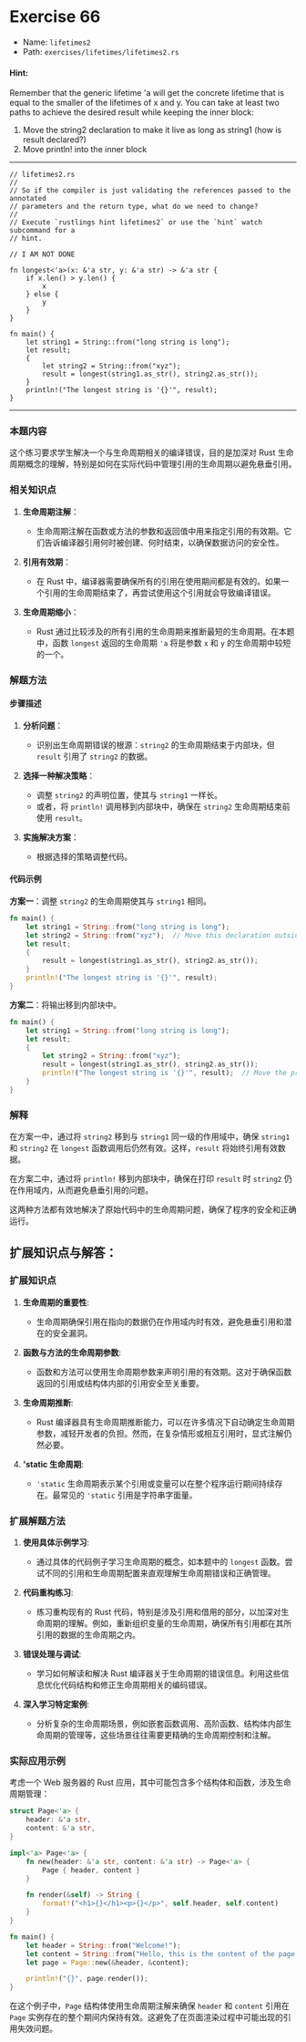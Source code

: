 # Exercise 66

- Name: ```lifetimes2```
- Path: ```exercises/lifetimes/lifetimes2.rs```
#### Hint: 

Remember that the generic lifetime 'a will get the concrete lifetime that is equal to the smaller of the lifetimes of x and y.
You can take at least two paths to achieve the desired result while keeping the inner block:

1. Move the string2 declaration to make it live as long as string1 (how is result declared?)
2. Move println! into the inner block


---



```rust,editable
// lifetimes2.rs
//
// So if the compiler is just validating the references passed to the annotated
// parameters and the return type, what do we need to change?
//
// Execute `rustlings hint lifetimes2` or use the `hint` watch subcommand for a
// hint.

// I AM NOT DONE

fn longest<'a>(x: &'a str, y: &'a str) -> &'a str {
    if x.len() > y.len() {
        x
    } else {
        y
    }
}

fn main() {
    let string1 = String::from("long string is long");
    let result;
    {
        let string2 = String::from("xyz");
        result = longest(string1.as_str(), string2.as_str());
    }
    println!("The longest string is '{}'", result);
}

```

---

### 本题内容

这个练习要求学生解决一个与生命周期相关的编译错误，目的是加深对 Rust 生命周期概念的理解，特别是如何在实际代码中管理引用的生命周期以避免悬垂引用。

### 相关知识点

1. **生命周期注解**：
   - 生命周期注解在函数或方法的参数和返回值中用来指定引用的有效期。它们告诉编译器引用何时被创建、何时结束，以确保数据访问的安全性。

2. **引用有效期**：
   - 在 Rust 中，编译器需要确保所有的引用在使用期间都是有效的。如果一个引用的生命周期结束了，再尝试使用这个引用就会导致编译错误。

3. **生命周期缩小**：
   - Rust 通过比较涉及的所有引用的生命周期来推断最短的生命周期。在本题中，函数 `longest` 返回的生命周期 `'a` 将是参数 `x` 和 `y` 的生命周期中较短的一个。

### 解题方法

#### 步骤描述

1. **分析问题**：
   - 识别出生命周期错误的根源：`string2` 的生命周期结束于内部块，但 `result` 引用了 `string2` 的数据。

2. **选择一种解决策略**：
   - 调整 `string2` 的声明位置，使其与 `string1` 一样长。
   - 或者，将 `println!` 调用移到内部块中，确保在 `string2` 生命周期结束前使用 `result`。

3. **实施解决方案**：
   - 根据选择的策略调整代码。

#### 代码示例

**方案一**：调整 `string2` 的生命周期使其与 `string1` 相同。

```rust
fn main() {
    let string1 = String::from("long string is long");
    let string2 = String::from("xyz");  // Move this declaration outside the inner block
    let result;
    {
        result = longest(string1.as_str(), string2.as_str());
    }
    println!("The longest string is '{}'", result);
}
```

**方案二**：将输出移到内部块中。

```rust
fn main() {
    let string1 = String::from("long string is long");
    let result;
    {
        let string2 = String::from("xyz");
        result = longest(string1.as_str(), string2.as_str());
        println!("The longest string is '{}'", result);  // Move the println! into the inner block
    }
}
```

### 解释

在方案一中，通过将 `string2` 移到与 `string1` 同一级的作用域中，确保 `string1` 和 `string2` 在 `longest` 函数调用后仍然有效。这样，`result` 将始终引用有效数据。

在方案二中，通过将 `println!` 移到内部块中，确保在打印 `result` 时 `string2` 仍在作用域内，从而避免悬垂引用的问题。

这两种方法都有效地解决了原始代码中的生命周期问题，确保了程序的安全和正确运行。

## 扩展知识点与解答：

### 扩展知识点

1. **生命周期的重要性**:
   - 生命周期确保引用在指向的数据仍在作用域内时有效，避免悬垂引用和潜在的安全漏洞。

2. **函数与方法的生命周期参数**:
   - 函数和方法可以使用生命周期参数来声明引用的有效期。这对于确保函数返回的引用或结构体内部的引用安全至关重要。

3. **生命周期推断**:
   - Rust 编译器具有生命周期推断能力，可以在许多情况下自动确定生命周期参数，减轻开发者的负担。然而，在复杂情形或相互引用时，显式注解仍然必要。

4. **'static 生命周期**:
   - `'static` 生命周期表示某个引用或变量可以在整个程序运行期间持续存在。最常见的 `'static` 引用是字符串字面量。

### 扩展解题方法

1. **使用具体示例学习**:
   - 通过具体的代码例子学习生命周期的概念，如本题中的 `longest` 函数。尝试不同的引用和生命周期配置来直观理解生命周期错误和正确管理。

2. **代码重构练习**:
   - 练习重构现有的 Rust 代码，特别是涉及引用和借用的部分，以加深对生命周期的理解。例如，重新组织变量的生命周期，确保所有引用都在其所引用的数据的生命周期之内。

3. **错误处理与调试**:
   - 学习如何解读和解决 Rust 编译器关于生命周期的错误信息。利用这些信息优化代码结构和修正生命周期相关的编码错误。

4. **深入学习特定案例**:
   - 分析复杂的生命周期场景，例如嵌套函数调用、高阶函数、结构体内部生命周期的管理等，这些场景往往需要更精确的生命周期控制和注解。

### 实际应用示例

考虑一个 Web 服务器的 Rust 应用，其中可能包含多个结构体和函数，涉及生命周期管理：

```rust
struct Page<'a> {
    header: &'a str,
    content: &'a str,
}

impl<'a> Page<'a> {
    fn new(header: &'a str, content: &'a str) -> Page<'a> {
        Page { header, content }
    }

    fn render(&self) -> String {
        format!("<h1>{}</h1><p>{}</p>", self.header, self.content)
    }
}

fn main() {
    let header = String::from("Welcome!");
    let content = String::from("Hello, this is the content of the page.");
    let page = Page::new(&header, &content);

    println!("{}", page.render());
}
```

在这个例子中，`Page` 结构体使用生命周期注解来确保 `header` 和 `content` 引用在 `Page` 实例存在的整个期间内保持有效。这避免了在页面渲染过程中可能出现的引用失效问题。
